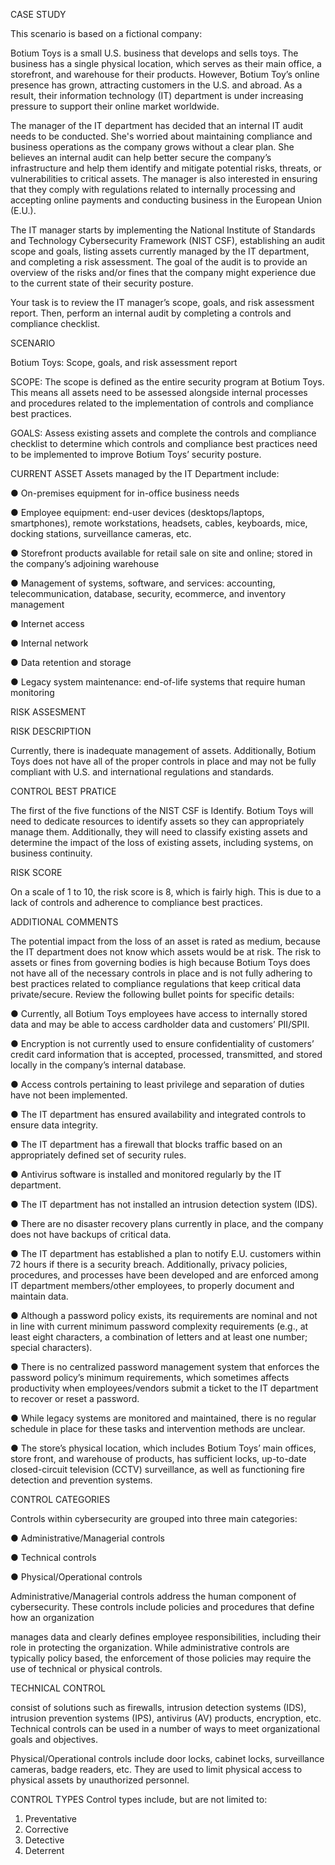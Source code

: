 CASE STUDY

This scenario is based on a fictional company:

Botium Toys is a small U.S. business that develops and sells toys. The business has a single physical location, which serves as their main office, a storefront, and warehouse for their products. However, Botium Toy’s online presence has grown, attracting customers in the U.S. and abroad. As a result, their information technology (IT) department is under increasing pressure to support their online market worldwide. 

The manager of the IT department has decided that an internal IT audit needs to be conducted. She's worried about maintaining compliance and business operations as the company grows without a clear plan. She believes an internal audit can help better secure the company’s infrastructure and help them identify and mitigate potential risks, threats, or vulnerabilities to critical assets. The manager is also interested in ensuring that they comply with regulations related to internally processing and accepting online payments and conducting business in the European Union (E.U.).   

The IT manager starts by implementing the National Institute of Standards and Technology Cybersecurity Framework (NIST CSF), establishing an audit scope and goals, listing assets currently managed by the IT department, and completing a risk assessment. The goal of the audit is to provide an overview of the risks and/or fines that the company might experience due to the current state of their security posture.

Your task is to review the IT manager’s scope, goals, and risk assessment report. Then, perform an internal audit by completing a controls and compliance checklist. 

SCENARIO

Botium Toys: Scope, goals, and risk assessment report

SCOPE: The scope is defined as the entire security program at Botium Toys. This means all assets need to be assessed alongside internal processes and procedures related to the implementation of controls and compliance best practices.

GOALS: Assess existing assets and complete the controls and compliance checklist to determine which controls and compliance best practices need to be implemented to  improve Botium Toys’ security posture.

CURRENT ASSET
Assets managed by the IT Department include: 

●	On-premises equipment for in-office business needs 

●	Employee equipment: end-user devices (desktops/laptops, smartphones), remote workstations, headsets, cables, keyboards, mice, docking stations, surveillance cameras, etc.

●	Storefront products available for retail sale on site and online; stored in the company’s adjoining warehouse

●	Management of systems, software, and services: accounting, telecommunication, database, security, ecommerce, and inventory management

●	Internet access

●	Internal network

●	Data retention and storage

●	Legacy system maintenance: end-of-life systems that require human monitoring 

RISK ASSESMENT

RISK DESCRIPTION

Currently, there is inadequate management of assets. Additionally, Botium Toys does not have all of the proper controls in place and may not be fully compliant with U.S. and international regulations and standards. 

CONTROL BEST PRATICE

The first of the five functions of the NIST CSF is Identify. Botium Toys will need to dedicate resources to identify assets so they can appropriately manage them. Additionally, they will need to classify existing assets and determine the impact of the loss of existing assets, including systems, on business continuity.

RISK SCORE

On a scale of 1 to 10, the risk score is 8, which is fairly high. This is due to a lack of controls and adherence to compliance best practices.

ADDITIONAL COMMENTS

The potential impact from the loss of an asset is rated as medium, because the IT department does not know which assets would be at risk. The risk to assets or fines from governing bodies is high because Botium Toys does not have all of the necessary controls in place and is not fully adhering to best practices related to compliance regulations that keep critical data private/secure. Review the following bullet points for specific details:

●	Currently, all Botium Toys employees have access to internally stored data and may be able to access cardholder data and customers’ PII/SPII.

●	Encryption is not currently used to ensure confidentiality of customers’ credit card information that is accepted, processed, transmitted, and stored locally in the company’s internal database. 

●	Access controls pertaining to least privilege and separation of duties have not been implemented.

●	The IT department has ensured availability and integrated controls to ensure data integrity.

●	The IT department has a firewall that blocks traffic based on an appropriately defined set of security rules.

●	Antivirus software is installed and monitored regularly by the IT department. 

●	The IT department has not installed an intrusion detection system (IDS).

●	There are no disaster recovery plans currently in place, and the company does not have backups of critical data. 

●	The IT department has established a plan to notify E.U. customers within 72 hours if there is a security breach.        Additionally, privacy policies, procedures, and processes have been developed and are enforced among IT department members/other employees, to properly document and maintain data.

●	Although a password policy exists, its requirements are nominal and not in line with current minimum password complexity requirements (e.g., at least eight characters, a combination of letters and at least one number; special characters). 

●	There is no centralized password management system that enforces the password policy’s minimum requirements, which sometimes affects productivity when employees/vendors submit a ticket to the IT department to recover or reset a password.

●	While legacy systems are monitored and maintained, there is no regular schedule in place for these tasks and intervention methods are unclear.

●	The store’s physical location, which includes Botium Toys’ main offices, store front, and warehouse of products, has sufficient locks, up-to-date closed-circuit television (CCTV) surveillance, as well as functioning fire detection and prevention systems.

CONTROL CATEGORIES

Controls within cybersecurity are grouped into three main categories:

● Administrative/Managerial controls

● Technical controls

● Physical/Operational controls

Administrative/Managerial controls address the human component of cybersecurity.
These controls include policies and procedures that define how an organization

manages data and clearly defines employee responsibilities, including their role in
protecting the organization. While administrative controls are typically policy based,
the enforcement of those policies may require the use of technical or physical controls.

TECHNICAL CONTROL

consist of solutions such as firewalls, intrusion detection systems
(IDS), intrusion prevention systems (IPS), antivirus (AV) products, encryption, etc.
Technical controls can be used in a number of ways to meet organizational goals and
objectives.

Physical/Operational controls include door locks, cabinet locks, surveillance cameras,
badge readers, etc. They are used to limit physical access to physical assets by
unauthorized personnel.

CONTROL TYPES
Control types include, but are not limited to:
1. Preventative
2. Corrective
3. Detective
4. Deterrent



